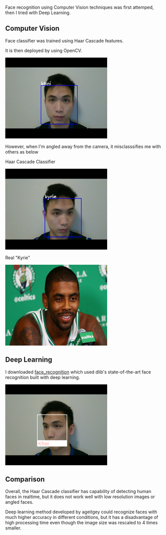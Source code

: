 Face recognition using Computer Vision techniques was first attemped, then I tried with Deep Learning. 


## Computer Vision

Face classifier was trained using Haar Cascade features.

It is then deployed by using OpenCV.

<img src="https://github.com/Khaivdo/FaceRecognition/blob/master/results/3.png" height="256" width="324">

However, when I'm angled away from the camera, it misclasssifies me with others as below

Haar Cascade Classifier

<img src="https://github.com/Khaivdo/FaceRecognition/blob/master/results/2.png" height="256" width="324"> 

Real "Kyrie"

<img src="https://github.com/Khaivdo/FaceRecognition/blob/master/images/Kyrie/3.jpg" height="256" width="324">

## Deep Learning

I downloaded [face_recognition](https://github.com/ageitgey/face_recognition) which used
dlib's state-of-the-art face recognition built with deep learning.

<img src="https://github.com/Khaivdo/FaceRecognition/blob/master/results/1.png" height="256" width="324">

## Comparison
Overall, the Haar Cascade classifier has capability of detecting human faces in realtime, but it does not work well with low resolution images or angled faces.

Deep learning method developed by ageitgey could recognize faces with much higher accuracy in different conditions, but it has a disadvantage of high processing time even though the image size was rescaled to 4 times smaller.
